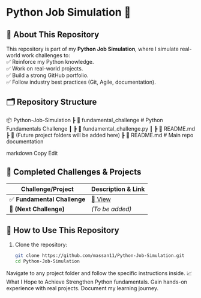 # **Python Job Simulation 🚀**  

## **📌 About This Repository**  
This repository is part of my **Python Job Simulation**, where I simulate real-world work challenges to:  
✅ Reinforce my Python knowledge.  
✅ Work on real-world projects.  
✅ Build a strong GitHub portfolio.  
✅ Follow industry best practices (Git, Agile, documentation).  

## **🗂️ Repository Structure**  
📦 Python-Job-Simulation
┣ 📂 fundamental_challenge # Python Fundamentals Challenge
┃ ┣ 📜 fundamental_challenge.py
┃ ┣ 📜 README.md
┣ 📂 (Future project folders will be added here)
┣ 📜 README.md # Main repo documentation

markdown
Copy
Edit

## **📌 Completed Challenges & Projects**  
| Challenge/Project        | Description & Link |
|--------------------------|--------------------|
| ✅ **Fundamental Challenge** | [📂 View](fundamental_challenge/) |
| 🔄 **(Next Challenge)** | _(To be added)_ |

## **🚀 How to Use This Repository**  
1. Clone the repository:  
   ```sh
   git clone https://github.com/massan11/Python-Job-Simulation.git
   cd Python-Job-Simulation
Navigate to any project folder and follow the specific instructions inside.
📈 What I Hope to Achieve
Strengthen Python fundamentals.
Gain hands-on experience with real projects.
Document my learning journey.

